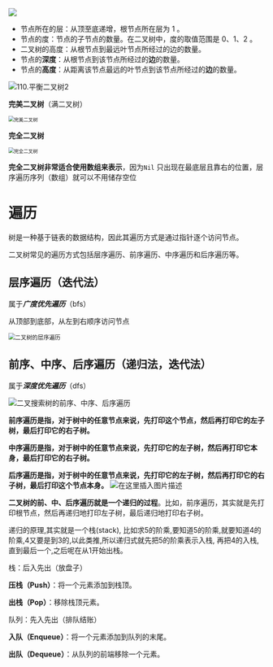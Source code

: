 ![](https://s2.loli.net/2024/06/03/hA18BgHJLxXy4Z9.png)

- 节点所在的层：从顶至底递增，根节点所在层为 1 。
- 节点的度：节点的子节点的数量。在二叉树中，度的取值范围是 0、1、2 。
- 二叉树的高度：从根节点到最远叶节点所经过的边的数量。
- 节点的**深度**：从根节点到该节点所经过的**边**的数量。
- 节点的**高度**：从距离该节点最远的叶节点到该节点所经过的**边**的数量。

![110.平衡二叉树2](https://s2.loli.net/2024/06/05/bGW9dUVO2ahEozC.png)



**完美二叉树**（满二叉树）

<img src="https://s2.loli.net/2024/06/03/eyn2VojtU9QkWY4.png" alt="完美二叉树" style="zoom: 67%;" />

**完全二叉树**

<img src="https://s2.loli.net/2024/06/03/I5yThwgn7kUaxcE.png" alt="完全二叉树" style="zoom:67%;" />

**完全二叉树非常适合使用数组来表示**，因为`Nil` 只出现在最底层且靠右的位置，层序遍历序列（数组）就可以不用储存空位



# 遍历

树是一种基于链表的数据结构，因此其遍历方式是通过指针逐个访问节点。

二叉树常见的遍历方式包括层序遍历、前序遍历、中序遍历和后序遍历等。

## 层序遍历（迭代法）

属于***广度优先遍历***（bfs）

从顶部到底部，从左到右顺序访问节点

<img src="https://s2.loli.net/2024/06/03/JQXNn3ev5Vd6cWu.png" alt="二叉树的层序遍历" style="zoom: 80%;" />

## 前序、中序、后序遍历（递归法，迭代法）

属于***深度优先遍历***（dfs）

![二叉搜索树的前序、中序、后序遍历](https://s2.loli.net/2024/06/03/Gq69pBU8bHWZQDw.png)

**前序遍历是指，对于树中的任意节点来说，先打印这个节点，然后再打印它的左子树，最后打印它的右子树。**

**中序遍历是指，对于树中的任意节点来说，先打印它的左子树，然后再打印它本身，最后打印它的右子树。**

**后序遍历是指，对于树中的任意节点来说，先打印它的左子树，然后再打印它的右子树，最后打印这个节点本身。**
![在这里插入图片描述](https://s2.loli.net/2024/06/05/zdpDX7wKRgebj38.png)

**二叉树的前、中、后序遍历就是一个递归的过程**。比如，前序遍历，其实就是先打印根节点，然后再递归地打印左子树，最后递归地打印右子树。

递归的原理,其实就是一个栈(stack), 比如求5的阶乘,要知道5的阶乘,就要知道4的阶乘,4又要是到3的,以此类推,所以递归式就先把5的阶乘表示入栈, 再把4的入栈,直到最后一个,之后呢在从1开始出栈。



栈：后入先出（放盘子）

**压栈（Push）**：将一个元素添加到栈顶。

**出栈（Pop）**：移除栈顶元素。



队列：先入先出（排队结账）

**入队（Enqueue）**：将一个元素添加到队列的末尾。

**出队（Dequeue）**：从队列的前端移除一个元素。

